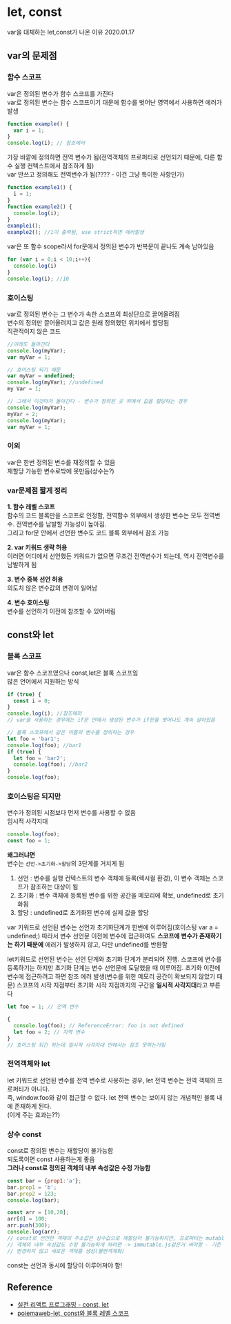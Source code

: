 # let, const
var을 대체하는 let,const가 나온 이유
2020.01.17

## var의 문제점

### 함수 스코프
var은 정의된 변수가 함수 스코프를 가진다  
var로 정의된 변수는 함수 스코프이기 대문에 함수를 벗어난 영역에서 사용하면 에러가 발생
```javascript
function example() {
  var i = 1;
}
console.log(i); // 참조에러
```
가장 바깥에 정의하면 전역 변수가 됨(전역객체의 프로퍼티로 선언되기 때문에, 다른 함수 실행 컨텍스트에서 참조하게 됨)  
var 안쓰고 정의해도 전역변수가 됨(???? - 이건 그냥 특이한 사항인가)  
```javascript
function example1() {
  i = 1;
}
function example2() {
  console.log(i);
}
example1();
example2(); //1이 출력됨, use strict하면 에러발생
```
var은 또 함수 scope라서 for문에서 정의된 변수가 반복문이 끝나도 계속 남아있음
```javascript
for (var i = 0;i < 10;i++){
  console.log(i)
}
console.log(i); //10
```

### 호이스팅
var로 정의된 변수는 그 변수가 속한 스코프의 최상단으로 끌어올려짐  
변수의 정의만 끌어올려지고 값은 원래 정의했던 위치에서 할당됨  
직관적이지 않은 코드
```javascript
//이래도 돌아간다
console.log(myVar);
var myVar = 1;

// 호이스팅 되기 때문
var myVar = undefined;
console.log(myVar); //undefined
my Var = 1;

// 그래서 이것마저 돌아간다 - 변수가 정의된 곳 위에서 값을 할당하는 경우
console.log(myVar);
myVar = 2;
console.log(myVar);
var myVar = 1;
```

### 이외
var은 한번 정의된 변수를 재정의할 수 있음  
재할당 가능한 변수로밖에 못만듬(상수는?)

### var문제점 짧게 정리

**1. 함수 레벨 스코프**  
함수의 코드 블록만을 스코프로 인정함, 전역함수 외부에서 생성한 변수는 모두 전역변수. 전역변수를 남발할 가능성이 높아짐.  
그리고 for문 안에서 선언한 변수도 코드 블록 외부에서 참조 가능  

**2. var 키워드 생략 허용**  
이러면 어디에서 선언했든 키워드가 없으면 무조건 전역변수가 되는데, 역시 전역변수를 남발하게 됨  

**3. 변수 중복 선언 허용**  
의도치 않은 변수값의 변경이 일어남  

**4. 변수 호이스팅**  
변수를 선언하기 이전에 참조할 수 있어버림  


## const와 let

### 블록 스코프
var은 함수 스코프였으나 const,let은 블록 스코프임  
많은 언어에서 지원하는 방식
```javascript
if (true) {
  const i = 0;
}
console.log(i); //참조에러
// var을 사용하는 경우에는 if문 안에서 생성된 변수가 if문을 벗어나도 계속 살아있음

// 블록 스코프에서 같은 이름의 변수를 정의하는 경우
let foo = 'bar1';
console.log(foo); //bar1
if (true) {
  let foo = 'bar2';
  console.log(foo); //bar2
}
console.log(foo);
```

### 호이스팅은 되지만
변수가 정의된 시점보다 먼저 변수를 사용할 수 없음  
임시적 사각지대
```javascript
console.log(foo);
const foo = 1;
``` 
**왜그러냐면**  
변수는 `선언->초기화->할당`의 3단계를 거치게 됨  
1. 선언 : 변수를 실행 컨텍스트의 변수 객체에 등록(렉시컬 환경), 이 변수 객체는 스코프가 참조하는 대상이 됨
2. 초기화 : 변수 객체에 등록된 변수를 위한 공간을 메모리에 확보, undefined로 초기화됨
3. 할당 : undefined로 초기화된 변수에 실제 값을 할당  

var 키워드로 선언된 변수는 선언과 초기화단계가 한번에 이루어짐(호이스팅 var a = undefined;) 따라서 변수 선언문 이전에 변수에 접근하여도 **스코프에 변수가 존재하기는 하기 때문에** 에러가 발생하지 않고, 다만 undefined를 반환함  

let키워드로 선언된 변수는 선언 단계와 초기화 단계가 분리되어 진행. 스코프에 변수를 등록하기는 하지만 초기화 단계는 변수 선언문에 도달했을 때 이루어짐. 초기화 이전에 변수에 접근하려고 하면 참조 에러 발생(변수를 위한 메모리 공간이 확보되지 않았기 때문) 스코프의 시작 지점부터 초기화 시작 지점까지의 구간을 **일시적 사각지대**라고 부른다
```javascript
let foo = 1; // 전역 변수

{
  console.log(foo); // ReferenceError: foo is not defined
  let foo = 2; // 지역 변수
}
// 호이스팅 되긴 하는데 일시적 사각지대 안에서는 참조 못하는거임
```

### 전역객체와 let
let 키워드로 선언된 변수를 전역 변수로 사용하는 경우, let 전역 변수는 전역 객체의 프로퍼티가 아니다.  
즉, window.foo와 같이 접근할 수 없다. let 전역 변수는 보이지 않는 개념적인 블록 내에 존재하게 된다.  
(이게 주는 효과는??)

### 상수 const
const로 정의된 변수는 재할당이 불가능함  
되도록이면 const 사용하는게 좋음  
**그러나 const로 정의된 객체의 내부 속성값은 수정 가능함**
```javascript
const bar = {prop1:'a'};
bar.prop1 = 'b';
bar.prop2 = 123;
console.log(bar);

const arr = [10,20];
arr[0] = 100;
arr.push(300);
console.log(arr);
// const로 선언한 객체의 주소값은 상수값으로 재할당이 불가능하지만, 프로퍼티는 mutable함
// 객체의 내부 속성값도 수정 불가능하게 하려면 -> immutable.js같은거 써야함 - 기존 객체를
// 변경하지 않고 새로운 객체를 생성(불변객체화)
```
const는 선언과 동시에 할당이 이루어져야 함!

## Reference
- [실전 리액트 프로그래밍 - const, let](http://www.yes24.com/Product/Goods/74223605)
- [poiemaweb-let, const와 블록 레벨 스코프](https://poiemaweb.com/es6-block-scope)


